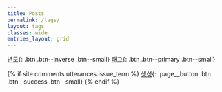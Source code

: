 ```yaml
---
title: Posts
permalink: /tags/
layout: tags
classes: wide
entries_layout: grid
---
```


[년도](../year){: .btn .btn--inverse .btn--small}
[태그](../tags){: .btn .btn--primary .btn--small}

{% if site.comments.utterances.issue_term %}
    [생성](https://github.com/{{site.repository}}/new/main/_posts){: .page__button .btn .btn--success .btn--small}
{% endif %}
